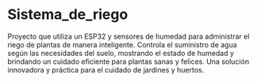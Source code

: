 # Sistema_de_riego
Proyecto que utiliza un ESP32 y sensores de humedad para administrar el riego de plantas de manera inteligente. Controla el suministro de agua según las necesidades del suelo, mostrando el estado de humedad y brindando un cuidado eficiente para plantas sanas y felices. Una solución innovadora y práctica para el cuidado de jardines y huertos.
